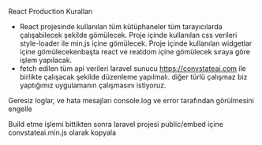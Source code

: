 React Production Kuralları
* React projesinde kullanılan tüm kütüphaneler tüm tarayıcılarda çalışabilecek şekilde gömülecek. Proje içinde kullanılan css verileri style-loader ile min.js içine gömülecek. Proje içinde kullanılan widgetlar içine gömülecekenbaşta react ve reatdom içine gömülecek sıraya göre işlem yapılacak.
* fetch edilen tüm api verileri laravel sunucu https://convstateai.com ile birlikte çalışacak şekilde düzenleme yapılmalı. diğer türlü çalışmaz biz yaptığımız uygulamanın çalışmasını istiyoruz.

Geresiz loglar, ve hata mesajları console.log ve error tarafından görülmesini engelle

Build etme işlemi bittikten sonra laravel projesi public/embed içine convstateai.min.js olarak kopyala